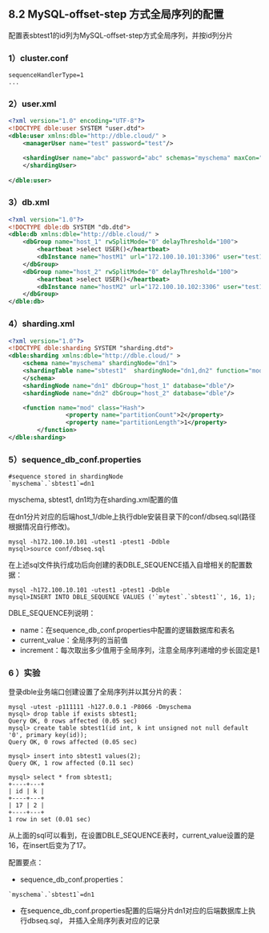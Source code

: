 ## 8.2 MySQL-offset-step 方式全局序列的配置

配置表sbtest1的id列为MySQL-offset-step方式全局序列，并按id列分片


### 1）cluster.conf  

```
sequenceHandlerType=1
...
```



### 2）user.xml

```xml
<?xml version="1.0" encoding="UTF-8"?>
<!DOCTYPE dble:user SYSTEM "user.dtd">
<dble:user xmlns:dble="http://dble.cloud/" >
    <managerUser name="test" password="test"/>

    <shardingUser name="abc" password="abc" schemas="myschema" maxCon="1000000">
    </shardingUser>
    
</dble:user>
```

### 3）db.xml


```xml
<?xml version="1.0"?>
<!DOCTYPE dble:db SYSTEM "db.dtd">
<dble:db xmlns:dble="http://dble.cloud/" >
	<dbGroup name="host_1" rwSplitMode="0" delayThreshold="100">
		<heartbeat >select USER()</heartbeat>
		<dbInstance name="hostM1" url="172.100.10.101:3306" user="test1" password="test1" maxCon="1000" minCon="1000" primary="true" />
	</dbGroup>
	<dbGroup name="host_2" rwSplitMode="0" delayThreshold="100">
		<heartbeat >select USER()</heartbeat>
		<dbInstance name="hostM2" url="172.100.10.102:3306" user="test1" password="test1" maxCon="1000" minCon="1000" primary="true" />
	</dbGroup>
</dble:db>
```


### 4）sharding.xml


```xml
<?xml version="1.0"?>
<!DOCTYPE dble:sharding SYSTEM "sharding.dtd">
<dble:sharding xmlns:dble="http://dble.cloud/" >
	<schema name="myschema" shardingNode="dn1">
    <shardingTable name="sbtest1"  shardingNode="dn1,dn2" function="mod" shardingColumn="id" incrementColumn="id" />
    </schema> 
	<shardingNode name="dn1" dbGroup="host_1" database="dble"/>
	<shardingNode name="dn2" dbGroup="host_2" database="dble"/>

    <function name="mod" class="Hash">
                <property name="partitionCount">2</property>
                <property name="partitionLength">1</property>
        </function>
</dble:sharding>
```





### 5）sequence_db_conf.properties

```
#sequence stored in shardingNode
`myschema`.`sbtest1`=dn1
```
myschema, sbtest1, dn1均为在sharding.xml配置的值

在dn1分片对应的后端host_1/dble上执行dble安装目录下的conf/dbseq.sql(路径根据情况自行修改)。

```mysql
mysql -h172.100.10.101 -utest1 -ptest1 -Ddble 
mysql>source conf/dbseq.sql 
```
在上述sql文件执行成功后向创建的表DBLE_SEQUENCE插入自增相关的配置数据：

```mysql
mysql -h172.100.10.101 -utest1 -ptest1 -Ddble 
mysql>INSERT INTO DBLE_SEQUENCE VALUES ('`mytest`.`sbtest1`', 16, 1);
```
DBLE_SEQUENCE列说明：

+ name：在sequence_db_conf.properties中配置的逻辑数据库和表名
+ current_value：全局序列的当前值
+ increment：每次取出多少值用于全局序列，注意全局序列递增的步长固定是1


### 6 ）实验
登录dble业务端口创建设置了全局序列并以其分片的表：

```mysql
mysql -utest -p111111 -h127.0.0.1 -P8066 -Dmyschema
mysql> drop table if exists sbtest1;
Query OK, 0 rows affected (0.05 sec)
mysql> create table sbtest1(id int, k int unsigned not null default '0', primary key(id));
Query OK, 0 rows affected (0.05 sec)

mysql> insert into sbtest1 values(2);
Query OK, 1 row affected (0.11 sec)

mysql> select * from sbtest1;
+----+---+
| id | k |
+----+---+
| 17 | 2 |
+----+---+
1 row in set (0.01 sec)
```
从上面的sql可以看到，在设置DBLE_SEQUENCE表时，current_value设置的是16，在insert后变为了17。

配置要点：
 
+ sequence_db_conf.properties：

```
`myschema`.`sbtest1`=dn1
```

+ 在sequence_db_conf.properties配置的后端分片dn1对应的后端数据库上执行dbseq.sql， 并插入全局序列表对应的记录

